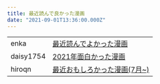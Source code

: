 ```yaml
---
title: 最近読んで良かった漫画
date: "2021-09-01T13:36:00.000Z"
---
```


<table class="articles">
  <tr>
    <td>enka</td>
    <td><a href="https://enkaism.hatenadiary.jp/entry/2021/09/01/210000">最近読んでよかった漫画</a></td>
  </tr>
  <tr>
    <td>daisy1754</td>
    <td><a href="https://nkazuki.hatenablog.com/entry/2021-09-01-manga">2021年面白かった漫画</a></td>
  </tr>
  <tr>
    <td>hiroqn</td>
    <td><a href="https://hiroqn.hatenablog.com/entry/2021/09/02/202147">最近おもしろかった漫画(7月~)</a></td>
  </tr>
</table>
